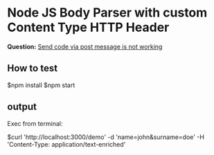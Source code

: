 # Node JS Body Parser with custom Content Type HTTP Header
**Question:** [Send code via post message is not working](http://stackoverflow.com/questions/30839777/send-code-via-post-message-is-not-working)

## How to test
$npm install
$npm start

## output
Exec from terminal:

$curl 'http://localhost:3000/demo' -d 'name=john&surname=doe' -H 'Content-Type: application/text-enriched'